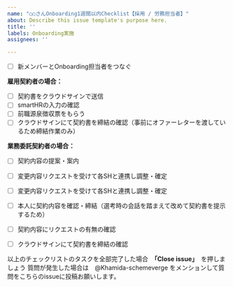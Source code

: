 ```yaml
---
name: "○○さんOnboarding1週間以内Checklist【採用 / 労務担当者】"
about: Describe this issue template's purpose here.
title: ''
labels: Onboarding実施
assignees: ''

---
```


- [ ] 新メンバーとOnboarding担当者をつなぐ

**雇用契約者の場合：**

- [ ] 契約書をクラウドサインで送信
- [ ] smartHRの入力の確認
- [ ] 前職源泉徴収票をもらう
- [ ] クラウドサインにて契約書を締結の確認（事前にオファーレターを渡しているため締結作業のみ）

**業務委託契約者の場合：**

- [ ] 契約内容の提案・案内
- [ ] 変更内容リクエストを受けて各SHと連携し調整・確定
- [ ]  変更内容リクエストを受けて各SHと連携し調整・確定
- [ ] 本人に契約内容を確認・締結（選考時の会話を踏まえて改めて契約書を提示するため）
- [ ] 契約内容にリクエストの有無の確認
- [ ] クラウドサインにて契約書を締結の確認


以上のチェックリストのタスクを全部完了した場合　**「Close issue」**　を押しましょう
質問が発生した場合は　@Khamida-schemeverge をメンションして質問をこちらのissueに投稿お願いします。
